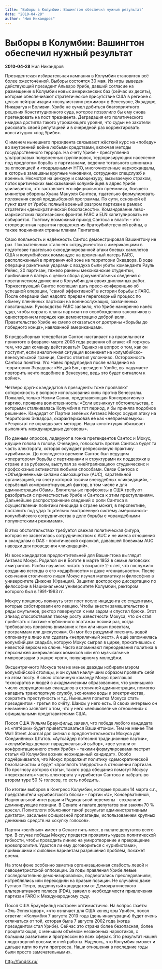 ```yaml
---
title: "Выборы в Колумбии: Вашингтон обеспечил нужный результат"
date: "2010-04-28"
author: "Нил Никандров"
---
```


# Выборы в Колумбии: Вашингтон обеспечил нужный результат

**2010-04-28** Нил Никандров

Президентская избирательная кампания в Колумбии становится всё более ожесточённой. Выборы состоятся 30 мая. Из игры выведен действующий президент Альваро Урибе, давший согласие на размещение в Колумбии новых американских баз (сейчас их десять), которые обеспечивают стратегическое присутствие США в регионе с целью нейтрализации «популистских режимов» в Венесуэле, Эквадоре, Никарагуа и Боливии. Урибе не сумел добиться благоприятного решения Конституционного суда, которое позволило бы ему снова претендовать на пост президента. Деградация его политического имиджа достигла такого угрожающего уровня, что судьи не захотели рисковать своей репутацией и в очередной раз корректировать конституцию «под Урибе».

С именем нынешнего президента связывают жёсткий курс на «победу» во внутренней войне любыми средствами, включая методы государственного террора. На счету Урибе - преступления ультраправых полувоенных группировок, терроризирующих население под предлогом борьбы с партизанами, ведение тотального шпионажа за оппозицией и «подрывными» НПО, многочисленные наркоскандалы, в которые замешаны крупные чиновники, сотрудники спецслужб и военные. Несмотря на цензуру и самоцензуру, вызываемую страхом, поток критических высказываний колумбийцев в адрес Урибе усиливается, что заставляет его официального преемника, бывшего министра обороны Хуана Мануэля Сантоса, тщательно формулировать положения своей предвыборной программы. По сути, основной её пункт взят от Урибе: полный военный разгром партизан в рамках стратегии «демократической безопасности». Командование лево-марксистских партизанских фронтов FARC и ELN капитулировать не собирается. Поэтому возможный приход Сантоса к власти - это стопроцентная гарантия продолжения братоубийственной войны, а также подчинения страны планам Пентагона.

Свою лояльность и надёжность Сантос демонстрировал Вашингтону не раз. Показательным стало его сотрудничество c американцами в подготовке тщательно скоординированной атаки боевых самолетов США и колумбийских коммандос на временный лагерь FARC, расположенный в приграничной зоне на территории Эквадора. В ходе операции ракетными ударами с воздуха были убиты команданте Рауль Рейес, 20 партизан, тяжело ранены мексиканские студентки, прибывшие в лагерь с целью сбора документальных сведений о повстанческом движении в Колумбии для своих дипломных работ. Торжествующий Сантос поспешил дать пресс-конференцию об успешной операции, "самой эффективной" в истории борьбы с FARC. После операции был надолго прерван переговорный процесс по обмену пленённых партизан на военнослужащих, захваченных повстанцами. Руководство FARC заявило, что Урибе намеренно нанёс удар, чтобы сорвать планы партизан по освобождению заложников в одностороннем порядке как демонстрацию доброй воли. Правительство Урибе не смело отказаться от доктрины «борьбы до победного конца», навязанной американцами.

В предвыборных теледебатах Сантос настаивает на правильности принятого в феврале-марте 2008 года решения об атаке: «Я горжусь тем, что дал команду действовать!» Однако на вопрос о том, как он поступит, если аналогичная ситуация возникнет на колумбийско-венесуэльской границе, Сантос ответил уклончиво. Осторожность Сантоса понятна: Уго Чавес предупредил после нападения на территорию Эквадора: «Не дай Бог, президент Урибе, вы надумаете повторить нечто подобное в Венесуэле, ведь это будет сигналом к войне».

Четверо других кандидатов в президенты тоже проявляют осторожность в вопросе использования силы против Венесуэлы. Пожалуй, только Ноэми Санин, представляющая Консервативную партию, проявила воинственность: «Если возникнут обстоятельства, с которыми сталкивалась Колумбия в тот период, я бы приняла подобное решение». Кандидат от Партии зелёных Антанас Мокус осудил атаку на территорию Эквадора, охарактеризовав её как «неприемлемую»: «Результат не оправдывает методов. Наша конституция обязывает выполнять международные договоры».

По данным опросов, лидируют в гонке претендентов Сантос и Мокус, идущие голова в голову. Очевидно, голосовать против Сантоса будет та часть электората, которая осуждает репрессивную практику «урибизма». До последнего времени Сантос был ведущим «оператором» борьбы с партизанами и структурами их поддержки в стране и за рубежом, выступал за «нейтрализацию» студенческих и профсоюзных активистов любыми способами. Связи Сантоса с «Объединенными силами самозащиты» (AUC), карательной организацией, на счету которой тысячи внесудебных «ликвидаций», - серьёзный компрометирующий фактор, в том числе и для администрации Обамы. Влиятельные профсоюзы в США требуют разобраться с причастностью Урибе и Сантоса к этим преступлениям. Дальнейшее распространение сведений о роли Сантоса в осуществлении политики геноцида в стране может, в перспективе, поставить под удар тщательно выстроенную систему американско-колумбийского сотрудничества в деле борьбы с «враждебными популистскими режимами».

В этих обстоятельствах требуется свежая политическая фигура, которая не засветилась сотрудничеством с AUC и не имела отношения к скандалам с DAS - политической охранкой, дававшей боевикам AUC наводки для проведения «ликвидаций».

Из всех кандидатов предпочтительней для Вашингтона выглядит Антанас Мокус. Родился он в Боготе в марте 1952 в семье литовских эмигрантов. Якобы научился читать в возрасте 2-х лет, что послужило созданию легенды о его «одарённости» и даже «гениальности». После окончания столичного лицея Мокус изучал математику и философию в университете Дижона (Франция). Защитил докторскую диссертацию по философии в Национальном университете Колумбии, ректором которого был в 1991-1993 гг.

Мокусу пришлось покинуть этот пост после инцидента со студентами, которые саботировали его лекцию. Чтобы внести замешательство в ряды смутьянов, ректор повернулся к ним задом и спустил брюки. Этот эпизод способствовал такому росту известности Мокуса, что он стал прибегать к тактике «публичного эпатажа» всякий раз, когда требовалось привлечь внимание к тем или иным проектам, программам или дискуссиям. Он мог без раздумий плеснуть водой оппоненту в лицо или сделать «неприличный жест». А ещё запомнилась колумбийцам свадьба, которую Мокус сыграл в цирке, прокатившись с невестой верхом на слоне. Часто вспоминают переодевания политика в персонажей американских комиксов или его музыкальные импровизации в жанре «рэп», популярном у молодёжи.

Эксцентричного Мокуса тем не менее дважды избирали мэром колумбийской столицы, и он сумел наилучшим образом проявить себя на этом посту. В свою столичную команду Мокус приглашал технократов и людей с академическим образованием, что уменьшило число коррупционных скандалов в столичной администрации, помогло наладить транспортную службу, экономию воды и электричества, сократить преступность и т.д. Нынешняя попытка Мокуса стать президентом - третья по счёту. Шансы у него есть. В своих интервью он неизменно заявляет о том, что у него «великолепные отношения» с официальными представителями США.

Посол США Уильям Браунфильд заявил, что победа любого кандидата из «пятёрки» будет приветствоваться Вашингтоном. Тем не менее The Wall Street Journal дал сигнал о предпочтительности Мокуса для Соединённых Штатов. «Аутсайдер потеснил традиционные партии», «колумбийцы делают парадоксальный выбор», «все устали от конфронтационного стиля Урибе» - такими формулировками пестрит статья «В Колумбии возник неожиданный кандидат». Особо подчёркивается, что Мокус продолжит политику «демократической безопасности» и будет «проявлять твёрдость» в отношении партизан. По прогнозу авторов статьи, такого рода обещания помогут Мокусу «перехватить» часть электората у «урибиста» Сантоса и набрать во втором туре 50 % голосов, то есть победить.

По итогам выборов в Конгресс Колумбии, которые прошли 14 марта с.г., представители «урибистского блока» - партии «U», Консервативной, Национальной интеграции и Радикальной перемены - сохранили доминирующие позиции. В Сенате и палате депутатов они заняли 70 % кресел. Политологи объясняют такой результат административным диктатом, засильем официозной пропаганды, использованием крупных денежных средств на «скупку голосов».

Партия «зелёных» имеет в Сенате пять мест, в палате депутатов всего три. В случае победы Мокусу придется проявлять чудеса политической гибкости, чтобы проводить линию на умиротворение и прекращение кровопролития. Удастся ли ему договориться с «урибистами», привыкшими к силовым вариантам разрешения проблем, покажет время.

На этом фоне особенно заметна организационная слабость левой и левоцентристской оппозиции. За годы правления Урибе левые последовательно демонизировались, подвергались преследованиям, истреблялись или переходили на правые позиции. Не случайно даже Густаво Петро, выдвинутый кандидатом от Демократического альтернативного полюса (PDA), заявил о необходимости привлечения партизан FARC к Международному суду.

Посол США Браунфильд настроен оптимистично. На вопрос газеты «Эль Эспектадор», «что означает для США конец эры Урибе», посол ответил: «Колумбия 7 августа 2010 года (день инаугурации) будет очень отличаться от той, которая была 7 августа 2002 года (когда президентом стал Урибе). Сейчас это страна более безопасная, более процветающая, с меньшим объёмом незаконных наркотиков, с большим развитием и прогрессом во всех сферах. Это результат нашей плодотворной восьмилетней работы. Надеюсь, что Колумбия сможет и дальше идти по пути прогресса. Наши отношения в последние годы были просто замечательными».

http://fondsk.ru/